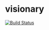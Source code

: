 # visionary

[![Build Status](https://travis-ci.org/andrewsmedina/visionary.svg?branch=master)](https://travis-ci.org/andrewsmedina/visionary)
